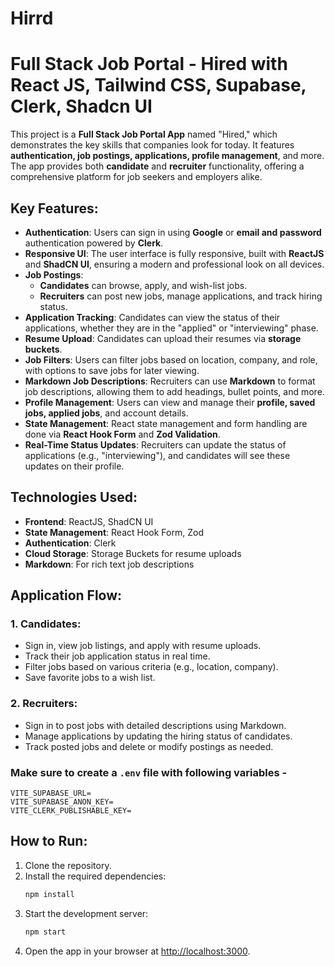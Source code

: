 
<!-- ![hirrd 1](https://github.com/user-attachments/assets/1da23b25-1f29-4402-be74-03685d9b732d) -->


# Hirrd


# Full Stack Job Portal - Hired with React JS, Tailwind CSS, Supabase, Clerk, Shadcn UI 

This project is a **Full Stack Job Portal App** named "Hired," which demonstrates the key skills that companies look for today. It features **authentication, job postings, applications, profile management**, and more. The app provides both **candidate** and **recruiter** functionality, offering a comprehensive platform for job seekers and employers alike.

## Key Features:
- **Authentication**: Users can sign in using **Google** or **email and password** authentication powered by **Clerk**.
- **Responsive UI**: The user interface is fully responsive, built with **ReactJS** and **ShadCN UI**, ensuring a modern and professional look on all devices.
- **Job Postings**: 
  - **Candidates** can browse, apply, and wish-list jobs.
  - **Recruiters** can post new jobs, manage applications, and track hiring status.
- **Application Tracking**: Candidates can view the status of their applications, whether they are in the "applied" or "interviewing" phase.
- **Resume Upload**: Candidates can upload their resumes via **storage buckets**.
- **Job Filters**: Users can filter jobs based on location, company, and role, with options to save jobs for later viewing.
- **Markdown Job Descriptions**: Recruiters can use **Markdown** to format job descriptions, allowing them to add headings, bullet points, and more.
- **Profile Management**: Users can view and manage their **profile, saved jobs, applied jobs**, and account details.
- **State Management**: React state management and form handling are done via **React Hook Form** and **Zod Validation**.
- **Real-Time Status Updates**: Recruiters can update the status of applications (e.g., "interviewing"), and candidates will see these updates on their profile.

## Technologies Used:
- **Frontend**: ReactJS, ShadCN UI
- **State Management**: React Hook Form, Zod
- **Authentication**: Clerk
- **Cloud Storage**: Storage Buckets for resume uploads
- **Markdown**: For rich text job descriptions

## Application Flow:
### 1. Candidates:
- Sign in, view job listings, and apply with resume uploads.
- Track their job application status in real time.
- Filter jobs based on various criteria (e.g., location, company).
- Save favorite jobs to a wish list.

### 2. Recruiters:
- Sign in to post jobs with detailed descriptions using Markdown.
- Manage applications by updating the hiring status of candidates.
- Track posted jobs and delete or modify postings as needed.



### Make sure to create a `.env` file with following variables -

```
VITE_SUPABASE_URL=
VITE_SUPABASE_ANON_KEY=
VITE_CLERK_PUBLISHABLE_KEY=
```


## How to Run:
1. Clone the repository.
2. Install the required dependencies:
   ```bash
   npm install

3. Start the development server:
   ```bash
   npm start
4. Open the app in your browser at [http://localhost:3000](http://localhost:3000).
